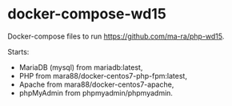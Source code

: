 # docker-compose-wd15
Docker-compose files to run https://github.com/ma-ra/php-wd15.

Starts:
  * MariaDB (mysql) from mariadb:latest,
  * PHP from mara88/docker-centos7-php-fpm:latest,
  * Apache from mara88/docker-centos7-apache,
  * phpMyAdmin from phpmyadmin/phpmyadmin.
